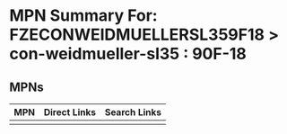 



# MPN Summary For: FZECONWEIDMUELLERSL359F18 > con-weidmueller-sl35 : 90F-18

## MPNs
  

|MPN|Direct Links|Search Links|
| :--- | :--- | :--- |
||||
